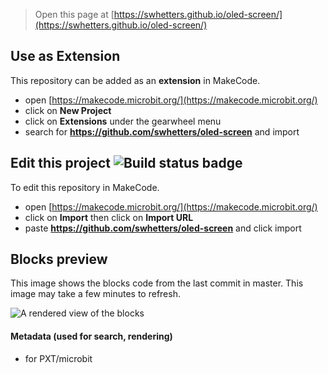 
> Open this page at [https://swhetters.github.io/oled-screen/](https://swhetters.github.io/oled-screen/)

## Use as Extension

This repository can be added as an **extension** in MakeCode.

* open [https://makecode.microbit.org/](https://makecode.microbit.org/)
* click on **New Project**
* click on **Extensions** under the gearwheel menu
* search for **https://github.com/swhetters/oled-screen** and import

## Edit this project ![Build status badge](https://github.com/swhetters/oled-screen/workflows/MakeCode/badge.svg)

To edit this repository in MakeCode.

* open [https://makecode.microbit.org/](https://makecode.microbit.org/)
* click on **Import** then click on **Import URL**
* paste **https://github.com/swhetters/oled-screen** and click import

## Blocks preview

This image shows the blocks code from the last commit in master.
This image may take a few minutes to refresh.

![A rendered view of the blocks](https://github.com/swhetters/oled-screen/raw/master/.github/makecode/blocks.png)

#### Metadata (used for search, rendering)

* for PXT/microbit
<script src="https://makecode.com/gh-pages-embed.js"></script><script>makeCodeRender("{{ site.makecode.home_url }}", "{{ site.github.owner_name }}/{{ site.github.repository_name }}");</script>
